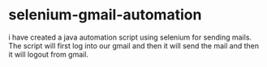 # selenium-gmail-automation
i have created a java automation script using selenium for sending mails.
The script will first log into our gmail and then it will send the mail and then it will logout from gmail.
